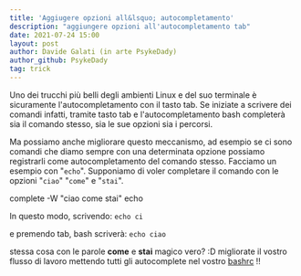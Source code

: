 ```yaml
---
title: 'Aggiugere opzioni all&lsquo; autocompletamento'
description: "aggiungere opzioni all'autocompletamento tab"
date: 2021-07-24 15:00
layout: post
author: Davide Galati (in arte PsykeDady)
author_github: PsykeDady
tag: trick
---
```


Uno dei trucchi più belli degli ambienti Linux e del suo terminale è sicuramente l'autocompletamento con il tasto tab. 
Se iniziate a scrivere dei comandi infatti, tramite tasto tab e l'autocompletamento bash completerà sia il comando stesso, sia le sue opzioni sia i percorsi. 

Ma possiamo anche migliorare questo meccanismo, ad esempio se ci sono comandi che diamo sempre con una determinata opzione possiamo registrarli come autocompletamento del comando stesso. 
Facciamo un esempio con "`echo`". Supponiamo di voler completare il comando con le opzioni "`ciao`" "`come`" e "`stai`".

complete -W "ciao come stai" echo

In questo modo, scrivendo: 
`echo ci`

e premendo tab, bash scriverà: 
`echo ciao`


stessa cosa con le parole **come** e **stai**
magico vero? :D migliorate il vostro flusso di lavoro mettendo tutti gli autocomplete nel vostro [bashrc](https://feed.linuxpeople.org/posts/bashrc-zshrc-fishconfig/) !!
